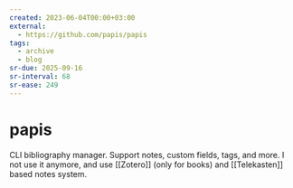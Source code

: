 ```yaml
---
created: 2023-06-04T00:00+03:00
external:
  - https://github.com/papis/papis
tags:
  - archive
  - blog
sr-due: 2025-09-16
sr-interval: 68
sr-ease: 249
---
```


# papis

CLI bibliography manager. Support notes, custom fields, tags, and more. I not
use it anymore, and use [[Zotero]] (only for books) and [[Telekasten]] based
notes system.
